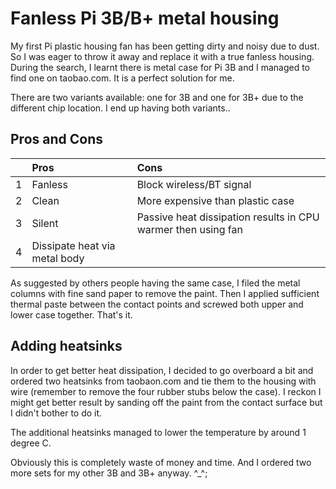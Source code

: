 # Fanless Pi 3B/B+ metal housing
My first Pi plastic housing fan has been getting dirty and noisy due to dust. So I was eager to throw it away and replace it with a true 
fanless housing. During the search, I learnt there is metal case for Pi 3B and I managed to find one on taobao.com. It is a perfect solution for me.

There are two variants available: one for 3B and one for 3B+ due to the different chip location. I end up having both variants..

## Pros and Cons
| |Pros|Cons|
|-|:---|:---|
|1| Fanless | Block wireless/BT signal |
|2| Clean | More expensive than plastic case |
|3| Silent | Passive heat dissipation results in CPU warmer then using fan |
|4| Dissipate heat via metal body | |

As suggested by others people having the same case, I filed the metal columns with fine sand paper to remove the paint. Then I applied 
sufficient thermal paste between the contact points and screwed both upper and lower case together. That's it.

## Adding heatsinks
In order to get better heat dissipation, I decided to go overboard a bit and ordered two heatsinks from taobaon.com and tie them to the housing with wire (remember to remove the four rubber stubs below the case). I reckon I might get better result by sanding off the paint from the contact surface but I didn't bother to do it. 

The additional heatsinks managed to lower the temperature by around 1 degree C. 

Obviously this is completely waste of money and time. And I ordered two more sets for my other 3B and 3B+ anyway. ^_^;
